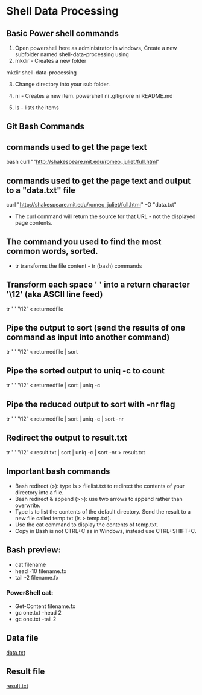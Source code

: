# Shell Data Processing
## Basic Power shell commands
 
1. Open powershell here as administrator in windows, Create a new subfolder named shell-data-processing using
2. mkdir - Creates a new folder
 
mkdir shell-data-processing

3. Change directory into your sub folder.
4. ni - Creates a new item.
 powershell 
ni .gitignore
ni README.md

5. ls - lists the items 

## Git Bash Commands

## commands used to get the page text
 bash
 curl ""http://shakespeare.mit.edu/romeo_juliet/full.html"

## commands used to get the page text and output to a "data.txt" file

curl "http://shakespeare.mit.edu/romeo_juliet/full.html" -O "data.txt"

- The curl command will return the source for that URL - not the displayed page contents. 


## The command you used to find the most common words, sorted.
- tr transforms the file content - tr (bash) commands 
## Transform each space ' ' into a return character '\12' (aka ASCII line feed)

tr ' ' '\12' < returnedfile

## Pipe the output to sort (send the results of one command as input into another command)

tr ' ' '\12' < returnedfile | sort

## Pipe the sorted output to uniq -c to count

tr ' ' '\12' < returnedfile | sort | uniq -c

## Pipe the reduced output to sort with -nr flag

tr ' ' '\12' < returnedfile | sort | uniq -c | sort -nr

## Redirect the output to result.txt

tr ' ' '\12' < result.txt | sort | uniq -c | sort -nr > result.txt

## Important bash commands
- Bash redirect (>):  type ls > filelist.txt to redirect the contents of your directory into a file. 
- Bash redirect & append (>>): use two arrows to append rather than overwrite. 
- Type ls to list the contents of the default directory. Send the result to a new file called temp.txt (ls > temp.txt). 
- Use the cat command to display the contents of temp.txt. 
- Copy in Bash is not CTRL+C as in Windows, instead use CTRL+SHIFT+C.

## Bash preview:
- cat filename
- head -10 filename.fx
- tail -2 filename.fx

### PowerShell cat:
- Get-Content filename.fx
- gc one.txt -head 2
- gc one.txt -tail 2

## Data file
[data.txt](https://github.com/alekhyajaddu/shell-data-processing/blob/master/data.txt)

## Result file
[result.txt](https://github.com/alekhyajaddu/shell-data-processing/blob/master/result.txt)
